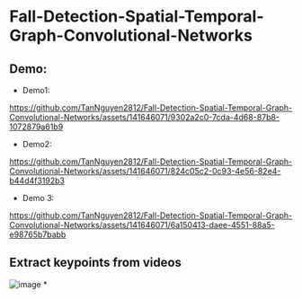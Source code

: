# Fall-Detection-Spatial-Temporal-Graph-Convolutional-Networks
## Demo:
* Demo1:

https://github.com/TanNguyen2812/Fall-Detection-Spatial-Temporal-Graph-Convolutional-Networks/assets/141646071/9302a2c0-7cda-4d68-87b8-1072879a61b9
* Demo2:
  


https://github.com/TanNguyen2812/Fall-Detection-Spatial-Temporal-Graph-Convolutional-Networks/assets/141646071/824c05c2-0c93-4e56-82e4-b44d4f3192b3

* Demo 3:

  

https://github.com/TanNguyen2812/Fall-Detection-Spatial-Temporal-Graph-Convolutional-Networks/assets/141646071/6a150413-daee-4551-88a5-e98765b7babb


## Extract keypoints from videos 
![image](https://github.com/TanNguyen2812/Fall-Detection-Spatial-Temporal-Graph-Convolutional-Networks/assets/141646071/74ac58ff-974d-456d-8522-338b106bb0dd)
* 
